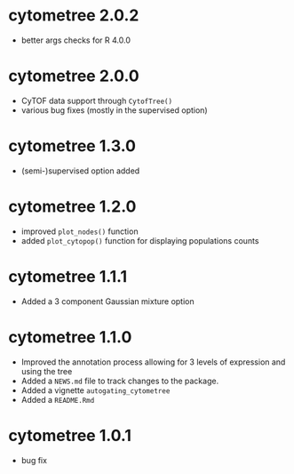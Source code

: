 # cytometree 2.0.2 
* better args checks for R 4.0.0

# cytometree 2.0.0  
* CyTOF data support through `CytofTree()` 
* various bug fixes (mostly in the supervised option)

# cytometree 1.3.0  
* (semi-)supervised option added

# cytometree 1.2.0
* improved `plot_nodes()` function
* added `plot_cytopop()` function for displaying populations counts

# cytometree 1.1.1
* Added a 3 component Gaussian mixture option

# cytometree 1.1.0
* Improved the annotation process allowing for 3 levels of expression and using the tree
* Added a `NEWS.md` file to track changes to the package.
* Added a vignette `autogating_cytometree`
* Added a `README.Rmd`


# cytometree 1.0.1
* bug fix

